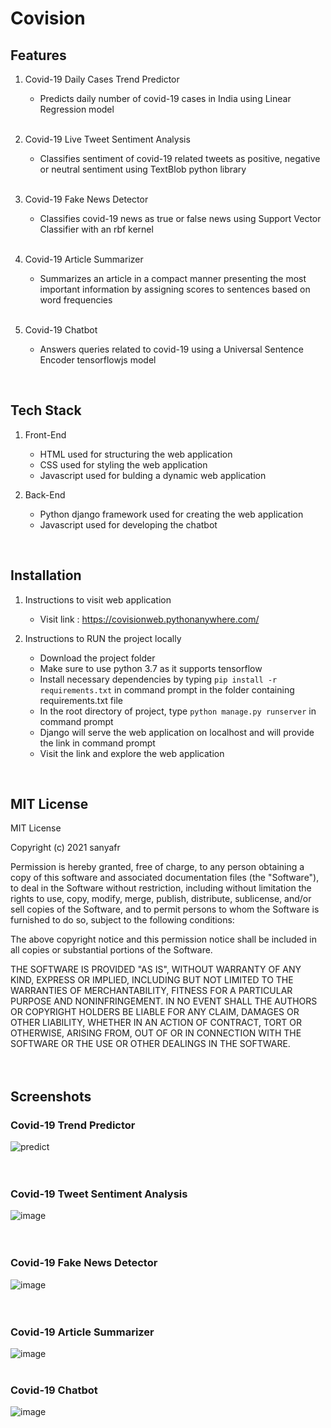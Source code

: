 # Covision
## Features
1. Covid-19 Daily Cases Trend Predictor
   * Predicts daily number of covid-19 cases in India using Linear Regression model
   <br>
   
2. Covid-19 Live Tweet Sentiment Analysis 
   * Classifies sentiment of covid-19 related tweets as positive, negative or neutral sentiment using TextBlob python library
   <br>
   
3. Covid-19 Fake News Detector
   * Classifies covid-19 news as true or false news using Support Vector Classifier with an rbf kernel 
   <br>

4. Covid-19 Article Summarizer
   * Summarizes an article in a compact manner presenting the most important information by assigning scores to sentences based on word frequencies 
   <br>
   
5. Covid-19 Chatbot
   * Answers queries related to covid-19 using a Universal Sentence Encoder tensorflowjs model
<br>

## Tech Stack
1. Front-End
    * HTML used for structuring the web application
    * CSS used for styling the web application
    * Javascript used for bulding a dynamic web application
    
2. Back-End
    * Python django framework used for creating the web application
    * Javascript used for developing the chatbot
<br>

## Installation
1. Instructions to visit web application
   * Visit link : https://covisionweb.pythonanywhere.com/

2. Instructions to RUN the project locally
   * Download the project folder
   * Make sure to use python 3.7 as it supports tensorflow
   * Install necessary dependencies by typing `pip install -r requirements.txt` in command prompt in the folder containing requirements.txt file
   * In the root directory of project, type `python manage.py runserver` in command prompt
   * Django will serve the web application on localhost and will provide the link in command prompt
   * Visit the link and explore the web application
<br>
 
## MIT License
MIT License

Copyright (c) 2021 sanyafr

Permission is hereby granted, free of charge, to any person obtaining a copy
of this software and associated documentation files (the "Software"), to deal
in the Software without restriction, including without limitation the rights
to use, copy, modify, merge, publish, distribute, sublicense, and/or sell
copies of the Software, and to permit persons to whom the Software is
furnished to do so, subject to the following conditions:

The above copyright notice and this permission notice shall be included in all
copies or substantial portions of the Software.

THE SOFTWARE IS PROVIDED "AS IS", WITHOUT WARRANTY OF ANY KIND, EXPRESS OR
IMPLIED, INCLUDING BUT NOT LIMITED TO THE WARRANTIES OF MERCHANTABILITY,
FITNESS FOR A PARTICULAR PURPOSE AND NONINFRINGEMENT. IN NO EVENT SHALL THE
AUTHORS OR COPYRIGHT HOLDERS BE LIABLE FOR ANY CLAIM, DAMAGES OR OTHER
LIABILITY, WHETHER IN AN ACTION OF CONTRACT, TORT OR OTHERWISE, ARISING FROM,
OUT OF OR IN CONNECTION WITH THE SOFTWARE OR THE USE OR OTHER DEALINGS IN THE
SOFTWARE.
<br>
<br>
<br>

## Screenshots

### Covid-19 Trend Predictor
![predict](https://user-images.githubusercontent.com/73059947/125186505-51090380-e248-11eb-8abc-e46cbb35d440.jpg)
<br>
<br>
<br>

### Covid-19 Tweet Sentiment Analysis
![image](https://github.com/shobhitmir/Covision/assets/73059947/2f24d911-5b4d-4a85-a4a8-2f767d03a1b8)
<br>
<br>
<br>

### Covid-19 Fake News Detector
![image](https://github.com/shobhitmir/Covision/assets/73059947/0d89beb4-b028-4351-86f3-1821d1de9e1d)
<br>
<br>
<br>

### Covid-19 Article Summarizer
![image](https://github.com/shobhitmir/Covision/assets/73059947/5e894555-fb43-4ac7-a899-aa54b7a5e90e)
<br>
<br>

### Covid-19 Chatbot
![image](https://github.com/shobhitmir/Covision/assets/73059947/cdf816aa-7e17-42b3-b60a-bab97414933c)

